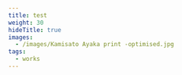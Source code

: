 ```yaml
---
title: test
weight: 30
hideTitle: true
images:
  - /images/Kamisato Ayaka print -optimised.jpg
tags:
  - works
---
```

